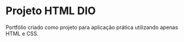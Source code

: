 # Projeto HTML DIO

Portfólio criado como projeto para aplicação prática utilizando apenas HTML e CSS.
